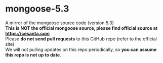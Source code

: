 # mongoose-5.3
A mirror of the mongoose source code (version 5.3)\
**This is NOT the official mongoose source, please find official source at https://cesanta.com** \
Please **do not send pull requests** to this GitHub repo (refer to the official site)\
We will not pulling updates on this repo periodically, so **you can assume this repo is not up to date**.
